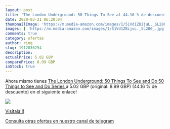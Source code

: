 ```yaml
---
layout: post
title: 'The London Underground: 50 Things To See al 44.16 % de descuento'
date: 2020-03-21 06:20:04
thumbnailImage: 'https://m.media-amazon.com/images/I/51Vd1ZBijuL._SL200_.jpg'
images: [ 'https://m.media-amazon.com/images/I/51Vd1ZBijuL._SL200_.jpg' ]
comments: true
category: ofertas
author: ring
slug: 1912836254
description:
actualPrice: 5.02 GBP
comparePrice: 8.99 GBP
inStock: true
---
```


Ahora mismo tienes [The London Underground: 50 Things To See and Do  50 Things to See and Do Series ](https://www.amazon.co.uk/dp/1912836254/?tag=redken01-21) a 5.02 GBP (original: 8.99 GBP) (44.16 %  de descuento) en el siguiente enlace!

[![](https://m.media-amazon.com/images/I/51Vd1ZBijuL._SL200_.jpg)](https://www.amazon.co.uk/dp/1912836254/?tag=redken01-21)

[Visítala!!!](https://www.amazon.co.uk/dp/1912836254/?tag=redken01-21)

[Consulta otras ofertas en nuestro canal de telegram](https://t.me/s/ofertas25)
